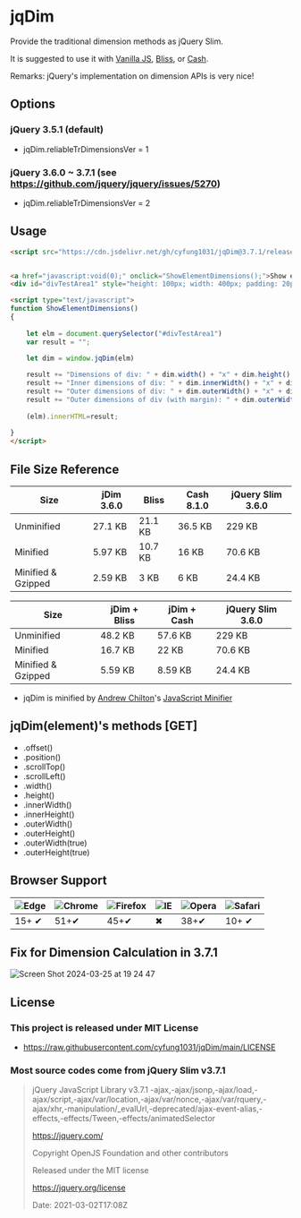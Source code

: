 # jqDim
Provide the traditional dimension methods as jQuery Slim.

It is suggested to use it with [Vanilla JS](http://vanilla-js.com/), [Bliss](https://blissfuljs.com/), or [Cash](https://github.com/fabiospampinato/cash).

Remarks: jQuery's implementation on dimension APIs is very nice!

## Options

### jQuery 3.5.1 (default)
* jqDim.reliableTrDimensionsVer = 1

### jQuery 3.6.0 ~ 3.7.1 (see https://github.com/jquery/jquery/issues/5270)
* jqDim.reliableTrDimensionsVer = 2

## Usage

```html
<script src="https://cdn.jsdelivr.net/gh/cyfung1031/jqDim@3.7.1/release/jqDim-3.7.1.min.js"></script>


<a href="javascript:void(0);" onclick="ShowElementDimensions();">Show element dimensions</a>
<div id="divTestArea1" style="height: 100px; width: 400px; padding: 20px; margin: 3px; border: 1px solid silver; background-color: #eee;"></div>

<script type="text/javascript">
function ShowElementDimensions()
{
  
    let elm = document.querySelector("#divTestArea1")
	var result = "";

    let dim = window.jqDim(elm)
	
	result += "Dimensions of div: " + dim.width() + "x" + dim.height() + "</br>";
	result += "Inner dimensions of div: " + dim.innerWidth() + "x" + dim.innerHeight() + "</br>";	
	result += "Outer dimensions of div: " + dim.outerWidth() + "x" + dim.outerHeight() + "</br>";	
	result += "Outer dimensions of div (with margin): " + dim.outerWidth(true) + "x" + dim.outerHeight(true) + "</br>";	
	
	(elm).innerHTML=result;
    
}
</script>

```

## File Size Reference

| Size               | jDim 3.6.0  | Bliss  | Cash 8.1.0  | jQuery Slim 3.6.0 |
| ------------------ | ----------- | ---------  | ----------  | ----------------- |
| Unminified         | 27.1 KB     | 21.1 KB    | 36.5 KB     | 229 KB            |
| Minified           | 5.97 KB     | 10.7 KB    | 16 KB       | 70.6 KB           |
| Minified & Gzipped | 2.59 KB     | 3 KB       | 6 KB        | 24.4 KB           |

| Size               | jDim + Bliss  | jDim + Cash  | jQuery Slim 3.6.0 |
| ------------------ | ------------- | -----------  | ----------------- |
| Unminified         | 48.2 KB       | 57.6 KB      | 229 KB            |
| Minified           | 16.7 KB       | 22 KB        | 70.6 KB           |
| Minified & Gzipped | 5.59 KB       | 8.59 KB      | 24.4 KB           |

* jqDim is minified by [Andrew Chilton](https://chilts.org/)'s [JavaScript Minifier](https://javascript-minifier.com/)

## jqDim(element)'s methods [GET]
* .offset()
* .position()
* .scrollTop()
* .scrollLeft()
* .width()
* .height()
* .innerWidth()
* .innerHeight()
* .outerWidth()
* .outerHeight()
* .outerWidth(true)
* .outerHeight(true)


## Browser Support

![Edge][edge] | ![Chrome][chrome] | ![Firefox][firefox] | ![IE][ie] | ![Opera][opera] | ![Safari][safari]
--- | --- | --- | --- | --- | --- |
 15+ ✔ | 51+✔ | 45+✔ | ✖ | 38+✔ | 10+ ✔ |

[chrome]:  https://raw.githubusercontent.com/alrra/browser-logos/main/src/chrome/chrome_48x48.png "Chrome"
[firefox]: https://raw.githubusercontent.com/alrra/browser-logos/main/src/firefox/firefox_48x48.png "Firefox"
[edge]:    https://raw.githubusercontent.com/alrra/browser-logos/main/src/edge/edge_48x48.png "Edge"
[ie]:      https://raw.githubusercontent.com/alrra/browser-logos/main/src/archive/internet-explorer_9-11/internet-explorer_9-11_48x48.png "IE"
[opera]:   https://raw.githubusercontent.com/alrra/browser-logos/main/src/opera/opera_48x48.png "Opera"
[safari]:  https://raw.githubusercontent.com/alrra/browser-logos/main/src/safari/safari_48x48.png "Safari"

## Fix for Dimension Calculation in 3.7.1

![Screen Shot 2024-03-25 at 19 24 47](https://github.com/cyfung1031/jqDim/assets/44498510/4d1b70d3-96b2-4d13-a3fe-b8c475f34519)

## License

### This project is released under MIT License
* https://raw.githubusercontent.com/cyfung1031/jqDim/main/LICENSE

### Most source codes come from jQuery Slim v3.7.1

>  
> jQuery JavaScript Library v3.7.1 -ajax,-ajax/jsonp,-ajax/load,-ajax/script,-ajax/var/location,-ajax/var/nonce,-ajax/var/rquery,-ajax/xhr,-manipulation/_evalUrl,-deprecated/ajax-event-alias,-effects,-effects/Tween,-effects/animatedSelector
>
> https://jquery.com/
> 
>
> Copyright OpenJS Foundation and other contributors
> 
> Released under the MIT license
> 
> https://jquery.org/license
>
> Date: 2021-03-02T17:08Z
> 
